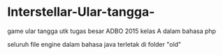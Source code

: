 # Interstellar-Ular-tangga-
game ular tangga utk tugas besar ADBO 2015 kelas A
dalam bahasa php

seluruh file engine dalam bahasa java terletak di folder "old"

